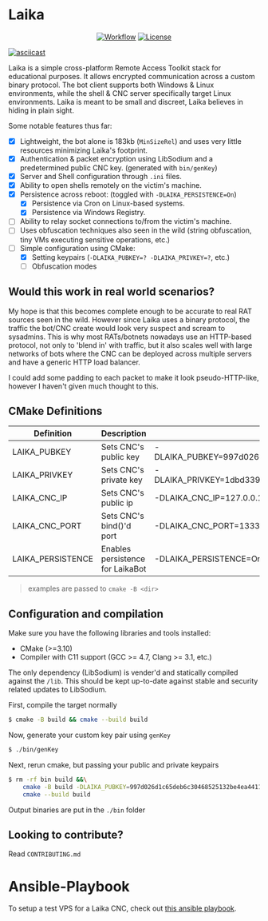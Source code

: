 # Laika

<p align="center">
    <a href="https://github.com/CPunch/Laika/actions/workflows/check-build.yaml"><img src="https://github.com/CPunch/Laika/actions/workflows/check-build.yaml/badge.svg" alt="Workflow"></a>
    <a href="https://github.com/CPunch/Laika/blob/main/LICENSE.md"><img src="https://img.shields.io/github/license/CPunch/Laika" alt="License"></a>
</p>

[![asciicast](https://asciinema.org/a/487686.svg)](https://asciinema.org/a/487686)

Laika is a simple cross-platform Remote Access Toolkit stack for educational purposes. It allows encrypted communication across a custom binary protocol. The bot client supports both Windows & Linux environments, while the shell & CNC server specifically target Linux environments. Laika is meant to be small and discreet, Laika believes in hiding in plain sight.

Some notable features thus far:
- [X] Lightweight, the bot alone is 183kb (`MinSizeRel`) and uses very little resources minimizing Laika's footprint.
- [X] Authentication & packet encryption using LibSodium and a predetermined public CNC key. (generated with `bin/genKey`)
- [X] Server and Shell configuration through `.ini` files.
- [X] Ability to open shells remotely on the victim's machine.
- [X] Persistence across reboot: (toggled with `-DLAIKA_PERSISTENCE=On`)
    - [X] Persistence via Cron on Linux-based systems.
    - [X] Persistence via Windows Registry.
- [ ] Ability to relay socket connections to/from the victim's machine.
- [ ] Uses obfuscation techniques also seen in the wild (string obfuscation, tiny VMs executing sensitive operations, etc.)
- [ ] Simple configuration using CMake:
    - [X] Setting keypairs (`-DLAIKA_PUBKEY=? -DLAIKA_PRIVKEY=?`, etc.)
    - [ ] Obfuscation modes

## Would this work in real world scenarios?

My hope is that this becomes complete enough to be accurate to real RAT sources seen in the wild. However since Laika uses a binary protocol, the traffic the bot/CNC create would look very suspect and scream to sysadmins. This is why most RATs/botnets nowadays use an HTTP-based protocol, not only to 'blend in' with traffic, but it also scales well with large networks of bots where the CNC can be deployed across multiple servers and have a generic HTTP load balancer.

I could add some padding to each packet to make it look pseudo-HTTP-like, however I haven't given much thought to this.

## CMake Definitions

| Definition        | Description                           | Example                                                                           |
| ----------------- | ------------------------------------- | --------------------------------------------------------------------------------- |
| LAIKA_PUBKEY      | Sets CNC's public key                 | -DLAIKA_PUBKEY=997d026d1c65deb6c30468525132be4ea44116d6f194c142347b67ee73d18814   |
| LAIKA_PRIVKEY     | Sets CNC's private key                | -DLAIKA_PRIVKEY=1dbd33962f1e170d1e745c6d3e19175049b5616822fac2fa3535d7477957a841  |
| LAIKA_CNC_IP      | Sets CNC's public ip                  | -DLAIKA_CNC_IP=127.0.0.1                                                          |
| LAIKA_CNC_PORT    | Sets CNC's bind()'d port              | -DLAIKA_CNC_PORT=13337                                                            |
| LAIKA_PERSISTENCE | Enables persistence for LaikaBot      | -DLAIKA_PERSISTENCE=On                                                            |
> examples are passed to `cmake -B <dir>`

## Configuration and compilation

Make sure you have the following libraries and tools installed:
- CMake (>=3.10)
- Compiler with C11 support (GCC >= 4.7, Clang >= 3.1, etc.)

The only dependency (LibSodium) is vender'd and statically compiled against the `/lib`. This should be kept up-to-date against stable and security related updates to LibSodium.

First, compile the target normally

```sh
$ cmake -B build && cmake --build build
```

Now, generate your custom key pair using `genKey`

```sh
$ ./bin/genKey
```

Next, rerun cmake, but passing your public and private keypairs

```sh
$ rm -rf bin build &&\
    cmake -B build -DLAIKA_PUBKEY=997d026d1c65deb6c30468525132be4ea44116d6f194c142347b67ee73d18814 -DLAIKA_PRIVKEY=1dbd33962f1e170d1e745c6d3e19175049b5616822fac2fa3535d7477957a841 -DCMAKE_BUILD_TYPE=MinSizeRel &&\
    cmake --build build
```

Output binaries are put in the `./bin` folder

## Looking to contribute?

Read `CONTRIBUTING.md`

# Ansible-Playbook

To setup a test VPS for a Laika CNC, check out [this ansible playbook](https://github.com/CPunch/Laika-Playbook).
